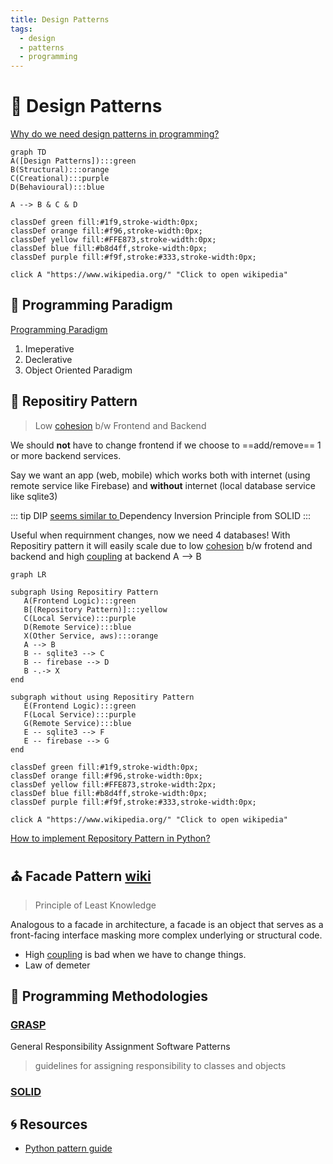 ```yaml
---
title: Design Patterns
tags:
  - design
  - patterns
  - programming
---
```


# :high_brightness: Design Patterns

<TagLinks />

[Why do we need design patterns in programming?](https://en.wikipedia.org/wiki/Software_design_pattern)

```mermaid
graph TD
A([Design Patterns]):::green
B(Structural):::orange
C(Creational):::purple
D(Behavioural):::blue

A --> B & C & D

classDef green fill:#1f9,stroke-width:0px;
classDef orange fill:#f96,stroke-width:0px;
classDef yellow fill:#FFE873,stroke-width:0px;
classDef blue fill:#b8d4ff,stroke-width:0px;
classDef purple fill:#f9f,stroke:#333,stroke-width:0px;

click A "https://www.wikipedia.org/" "Click to open wikipedia"
```

## :black_square_button: Programming Paradigm

[Programming Paradigm](https://en.wikipedia.org/wiki/Programming_paradigm)

1. Imeperative
2. Declerative
3. Object Oriented Paradigm

## :large_blue_circle: Repositiry Pattern

> Low [cohesion] b/w Frontend and Backend

We should **not** have to change frontend if we choose to ==add/remove== 1 or more
backend services.

Say we want an app (web, mobile) which works both with internet (using remote service like Firebase)
and **without** internet (local database service like sqlite3)

::: tip DIP
[seems similar to ](https://softwareengineering.stackexchange.com/questions/390061/dependency-inversion-vs-repository-pattern-app-layer-dependency-on-orm)Dependency Inversion Principle from SOLID
:::

Useful when requirnment changes, now we need 4 databases! With Repositiry pattern it will easily scale
due to low [cohesion] b/w frotend and backend and high [coupling] at backend
A --> B

```mermaid
graph LR

subgraph Using Repositiry Pattern
   A(Frontend Logic):::green
   B[(Repository Pattern)]:::yellow
   C(Local Service):::purple
   D(Remote Service):::blue
   X(Other Service, aws):::orange
   A --> B
   B -- sqlite3 --> C
   B -- firebase --> D
   B -.-> X
end

subgraph without using Repositiry Pattern
   E(Frontend Logic):::green
   F(Local Service):::purple
   G(Remote Service):::blue
   E -- sqlite3 --> F
   E -- firebase --> G
end

classDef green fill:#1f9,stroke-width:0px;
classDef orange fill:#f96,stroke-width:0px;
classDef yellow fill:#FFE873,stroke-width:2px;
classDef blue fill:#b8d4ff,stroke-width:0px;
classDef purple fill:#f9f,stroke:#333,stroke-width:0px;

click A "https://www.wikipedia.org/" "Click to open wikipedia"
```

[How to implement Repository Pattern in Python?](https://stackoverflow.com/questions/9699598/implementation-of-repository-pattern-in-python)

[cohesion]: https://en.wikipedia.org/wiki/Cohesion_(computer_science)
[coupling]: https://en.wikipedia.org/wiki/Coupling_(computer_programming)

## :church: Facade Pattern [wiki](https://en.wikipedia.org/wiki/Facade_pattern)

> Principle of Least Knowledge

Analogous to a facade in architecture, a facade is an object that serves as a front-facing interface masking more complex underlying or structural code.

- High [coupling] is bad when we have to change things.
- Law of demeter

## :microscope: Programming Methodologies

### [GRASP](<https://en.wikipedia.org/wiki/GRASP_(object-oriented_design)>)

General Responsibility Assignment Software Patterns

> guidelines for assigning responsibility to classes and objects

### [SOLID](https://en.wikipedia.org/wiki/SOLID)

## :cyclone: Resources

- [Python pattern guide](https://python-patterns.guide/)

<Footer />
